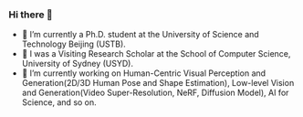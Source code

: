 ### Hi there 👋

- 🔭 I’m currently a Ph.D. student at the University of Science and Technology Beijing (USTB).
- 🔭 I was a Visiting Research Scholar at the School of Computer Science, University of Sydney (USYD).
- 🔭 I’m currently working on Human-Centric Visual Perception and Generation(2D/3D Human Pose and Shape Estimation), Low-level Vision and Generation(Video Super-Resolution, NeRF, Diffusion Model), AI for Science, and so on.

<!--
- 🔭 **我在寻找计算机视觉或者多模态相关的工作机会，工作地点在北京、上海、深圳均可。如果有人推荐，欢迎Email，我将不胜感激。I‘m looking for a position in computer vision and multimodal-related research, base on Beijing, Shanghai, Shenzhen. I will be grateful if anyone could recommend a job. Email:18813059739@163.com.**
-  [简历/CV](https://github.com/qiuzhongwei-USTB/qiuzhongwei-USTB.github.io/blob/main/docs/resume_qiuzhongwei.pdf)
-->

<!-- ![Zhongwei's GitHub stats](https://github-readme-stats-git-masterrstaa-rickstaa.vercel.app/api?username=qiuzhongwei-USTB&count_private=true&show_icons=true&theme=radical) -->

<!-- ![Zhongwei's GitHub stats](https://github-readme-stats.vercel.app/api?username=qiuzhongwei-USTB&count_private=true&show_icons=true&theme=radical) -->






<!--
**qiuzhongwei-USTB/qiuzhongwei-USTB** is a ✨ _special_ ✨ repository because its `README.md` (this file) appears on your GitHub profile.

Here are some ideas to get you started:

- 🔭 I’m currently working on ...
- 🌱 I’m currently learning ...
- 👯 I’m looking to collaborate on ...
- 🤔 I’m looking for help with ...
- 💬 Ask me about ...
- 📫 How to reach me: ...
- 😄 Pronouns: ...
- ⚡ Fun fact: ...
-->
